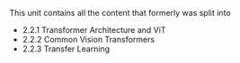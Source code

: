 This unit contains all the content that formerly was split into
- 2.2.1 Transformer Architecture and ViT
- 2.2.2 Common Vision Transformers
- 2.2.3 Transfer Learning